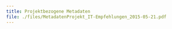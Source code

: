 ```yaml
---
title: Projektbezogene Metadaten
file: ./files/MetadatenProjekt_IT-Empfehlungen_2015-05-21.pdf
---
```

